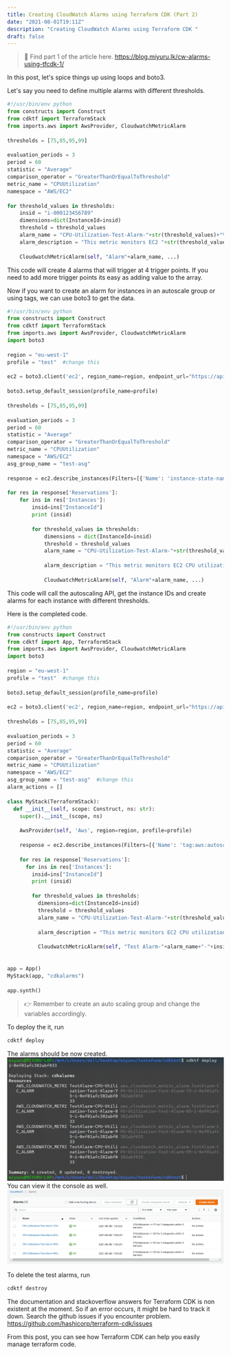 ```yaml
---
title: Creating CloudWatch Alarms using Terraform CDK (Part 2)
date: "2021-08-01T19:11Z"
description: "Creating CloudWatch Alarms using Terraform CDK "
draft: false
---
```


> 💉 Find part 1 of the article here. https://blog.miyuru.lk/cw-alarms-using-tfcdk-1/

In this post, let's spice things up using loops and boto3.

Let's say you need to define multiple alarms with different thresholds.
```python
#!/usr/bin/env python
from constructs import Construct
from cdktf import TerraformStack
from imports.aws import AwsProvider, CloudwatchMetricAlarm

thresholds = [75,85,95,99]

evaluation_periods = 3
period = 60
statistic = "Average"
comparison_operator = "GreaterThanOrEqualToThreshold"
metric_name = "CPUUtilization"
namespace = "AWS/EC2"

for threshold_values in thresholds:
    insid = "i-000123456789"
    dimensions=dict(InstanceId=insid)
    threshold = threshold_values
    alarm_name = "CPU-Utilization-Test-Alarm-"+str(threshold_values)+"%"
    alarm_description = "This metric monitors EC2 "+str(threshold_values)+" CPU utilization"

    CloudwatchMetricAlarm(self, "Alarm"+alarm_name, ...)
```
This code will create 4 alarms that will trigger at 4 trigger points. If you need to add more trigger points its easy as adding value to the array.

Now if you want to create an alarm for instances in an autoscale group or using tags, we can use boto3 to get the data.
```python
#!/usr/bin/env python
from constructs import Construct
from cdktf import TerraformStack
from imports.aws import AwsProvider, CloudwatchMetricAlarm
import boto3

region = "eu-west-1"
profile = "test"  #change this

ec2 = boto3.client('ec2', region_name=region, endpoint_url="https://api.ec2."+region+".aws")

boto3.setup_default_session(profile_name=profile)

thresholds = [75,85,95,99]

evaluation_periods = 3
period = 60
statistic = "Average"
comparison_operator = "GreaterThanOrEqualToThreshold"
metric_name = "CPUUtilization"
namespace = "AWS/EC2"
asg_group_name = "test-asg"

response = ec2.describe_instances(Filters=[{'Name': 'instance-state-name', 'Values': ['running']},{'Name': 'tag:aws:autoscaling:groupName', 'Values': [asg_group_name]}])

for res in response['Reservations']:
    for ins in res['Instances']:
        insid=ins["InstanceId"]
        print (insid)

        for threshold_values in thresholds:
            dimensions = dict(InstanceId=insid)
            threshold = threshold_values
            alarm_name = "CPU-Utilization-Test-Alarm-"+str(threshold_values)+"%"

            alarm_description = "This metric monitors EC2 CPU utilization"

            CloudwatchMetricAlarm(self, "Alarm"+alarm_name, ...)
```
This code will call the autoscaling API, get the instance IDs and create alarms for each instance with different thresholds.

Here is the completed code.
```python
#!/usr/bin/env python
from constructs import Construct
from cdktf import App, TerraformStack
from imports.aws import AwsProvider, CloudwatchMetricAlarm
import boto3

region = "eu-west-1"
profile = "test"  #change this

boto3.setup_default_session(profile_name=profile)

ec2 = boto3.client('ec2', region_name=region, endpoint_url="https://api.ec2."+region+".aws")

thresholds = [75,85,95,99]

evaluation_periods = 3
period = 60
statistic = "Average"
comparison_operator = "GreaterThanOrEqualToThreshold"
metric_name = "CPUUtilization"
namespace = "AWS/EC2"
asg_group_name = "test-asg"  #change this
alarm_actions = []

class MyStack(TerraformStack):
  def __init__(self, scope: Construct, ns: str):
    super().__init__(scope, ns)

    AwsProvider(self, 'Aws', region=region, profile=profile)

    response = ec2.describe_instances(Filters=[{'Name': 'tag:aws:autoscaling:groupName', 'Values': [asg_group_name]},{'Name': 'instance-state-name', 'Values': ['running']}])

    for res in response['Reservations']:
      for ins in res['Instances']:
        insid=ins["InstanceId"]
        print (insid)

        for threshold_values in thresholds:
          dimensions=dict(InstanceId=insid)
          threshold = threshold_values
          alarm_name = "CPU-Utilization-Test-Alarm-"+str(threshold_values)+"%"

          alarm_description = "This metric monitors EC2 CPU utilization"

          CloudwatchMetricAlarm(self, "Test Alarm-"+alarm_name+"-"+insid, alarm_name=alarm_name, comparison_operator=comparison_operator, evaluation_periods=evaluation_periods, dimensions=dimensions, metric_name=metric_name, namespace=namespace, period=period, statistic=statistic, threshold=threshold, alarm_description=alarm_description, alarm_actions=alarm_actions)


app = App()
MyStack(app, "cdkalarms")

app.synth()
```

> 👉 Remember to create an auto scaling group and change the variables accordingly.

To deploy the it, run
```bash
cdktf deploy
```

The alarms should be now created.
![Terminal CDKTF Alarm](cdktf_alarms_created.png)
You can view it the console as well.
![Terminal CDKTF Alarm](aws_alarms.png)

To delete the test alarms, run

```bash
cdktf destroy
```

The documentation and stackoverflow answers for Terraform CDK is non existent at the moment. So if an error occurs, it might be hard to track it down. Search the github issues if you encounter problem. https://github.com/hashicorp/terraform-cdk/issues

 From this post, you can see how Terraform CDK can help you easily manage terraform code. 
 
